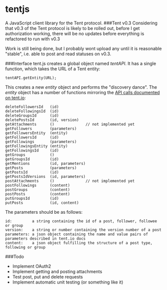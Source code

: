 tentjs
======
A JavaScript client library for the Tent protocol.
###Tent v0.3
Considering that v0.3 of the Tent protocol is likely to be rolled out, before I get authorization working, there will be no updates before everything is refactored to run with v0.3

Work is still being done, but I probably wont upload any until it is reasonable "stable", i.e. able to post and read statuses on v0.3.

###Interface
tent.js creates a global object named *tentAPI*. It has a single function, which takes the URL of a Tent entity:

    tentAPI.getEntity(URL);

This creates a new *entity* object and performs the "discovery dance". The *entity* object has a number of functions mirroring the [API calls documented on tent.io](https://tent.io/docs/app-server):

    deleteFollowersId   (id)
    deleteFollowingsId  (id)
    deleteGroupsId      (id)
    deletePostsId       (id, version)
    getAttachments      ()              // not implemented yet
    getFollowers        (parameters)
    getFollowersEntity  (entity)
    getFollowersId      (id)
    getFollowings       (parameters)
    getFollowingsEntity (entity)
    getFollowingsId     (id)
    getGroups           ()
    getGroupsId         (id)
    getMentions         (id, parameters)
    getPosts            (parameters)
    getPostsId          (id)
    getPostsIdVersions  (id, parameters)
    postAttachments     ()              // not implemented yet
    postFollowings      (content)
    postGroups          (content)
    postPosts           (content)
    putGroupsId         (id)
    putPosts            (id, content)

The parameters should be as follows:

    id:         a string containing the id of a post, follower, followee or group
    version:    a string or number containing the version number of a post
    parameters: a json object containing the name and value pairs of parameters described in tent.io docs
    content:    a json object fulfilling the structure of a post type, following or group

###Todo
 - Implement OAuth2
 - Implement getting and posting attachments
 - Test post, put and delete requests
 - Implement automatic unit testing (or something like it)
